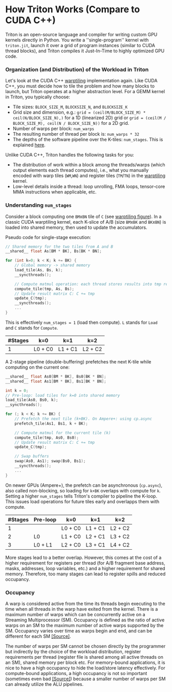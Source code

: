 # How Triton Works (Compare to CUDA C++) 
Triton is an open-source language and compiler for writing custom GPU kernels directly in Python. You write a ''single-program'' kernel with `triton.jit`, launch it over a grid of program instances (similar to CUDA thread blocks), and Triton compiles it Just-In-Time to highly optimized GPU code.


### Organization (and Distribution) of the Workload in Triton
Let's look at the CUDA C++ [warptiling](../../src/06_sgemm_warptiling.cu) implementation again.
Like CUDA C++, you must decide how to tile the problem and how many blocks to launch,
but Triton operates at a higher abstraction level.
For a GEMM kernel in Triton, you typically choose:

* Tile sizes: `BLOCK_SIZE_M`, `BLOCKSIZE_N`, and `BLOCKSIZE_K`
* Grid size and dimension, e.g.:
`grid = (ceil(M/BLOCK_SIZE_M) * ceil(N/BLOCK_SIZE_N),)`
for a 1D (linearized 2D) grid or
`grid = (ceil(M / BLOCK_SIZE_M), ceil(N / BLOCK_SIZE_N))`
for a 2D grid.
* Number of warps per block: `num_warps`
* The resulting number of thread per block is: `num_warps * 32`
* The depths of the software pipeline over the K-tiles: `num_stages`. This is explained [here](#understanding-num_stages).

Unlike CUDA C++, Triton handles the following tasks for you:

* The distribution of work within a block among the threads/warps 
(which output elements each thread computes), i.e.,
what you manually encoded with warp tiles (`WM`,`WN`) and register tiles (`TM`/`TN`) in the
[warptiling](../../src/06_sgemm_warptiling.cu) kernel.
* Low-level details inside a thread: loop unrolling, FMA loops, tensor-core MMA instructions when applicable, etc.


### Understanding `num_stages`
Consider a block computing one `BM`x`BN` tile of `C` (see [warptiling figure](../../docs/figures/06_warptiling_sgemm.png)).
In a classic CUDA warptiling kernel, each K-slice of A/B (size `BM`x`BK` and `BK`x`BN`) is loaded into shared memory, then used to update the accumulators.

Pseudo code for single-stage execution:

```C++
// Shared memory for the two tiles from A and B
__shared__ float As[BM * BK], Bs[BK * BN];

for (int k=0; k < K; k += BK) {
    // Global memory -> shared memory
    load_tile(As, Bs, k);
    __syncthreads();

    // Compute matmul operation: each thread stores results into tmp registers
    compute_tile(tmp, As, Bs);
    // Update result matrix C: C += tmp
    update_C(tmp);
    __syncthreads();
    ...
}
```
This is effectively `num_stages = 1` (load then compute).
`L` stands for `Load` and `C` stands for `Compute`.

| #Stages | k=0     | k=1     | k=2     |
|---------|---------|---------|---------|
| 1       | L0 + C0 | L1 + C1 | L2 + C2 |

A 2-stage pipeline (double-buffering) prefetches the next K-tile while computing on the current one:

```C++
__shared__ float As0[BM * BK], Bs0[BK * BN];
__shared__ float As1[BM * BK], Bs1[BK * BN];

int k = 0;
// Pre-loop: load tiles for k=0 into shared memory
load_tile(As0, Bs0, k);
__syncthreads();

for (; k < K; k += BK) {
    // Prefetch the next tile (k+BK). On Ampere+: using cp.async
    prefetch_tile(As1, Bs1, k + BK);

    // Compute matmul for the current tile (k)
    compute_tile(tmp, As0, Bs0);
    // Update result matrix C: C += tmp
    update_C(tmp);

    // Swap buffers
    swap(As0, As1); swap(Bs0, Bs1);
    __syncthreads();
    ...
}
```

On newer GPUs (Ampere+), the prefetch can be asynchronous (`cp.async`), also called non-blocking, so loading for `k+BK` overlaps with compute for `k`.
Setting a higher `num_stages` tells Triton's compiler to pipeline the K-loop.
This issues load operations for future tiles early and overlapps them with compute.

| #Stages | Pre-loop | k=0     | k=1     | k=2     |
|---------|----------|---------|---------|---------|
| 1       |          | L0 + C0 | L1 + C1 | L2 + C2 |
| 2       | L0       | L1 + C0 | L2 + C1 | L3 + C2 |
| 3       | L0 + L1  | L2 + C0 | L3 + C1 | L4 + C2 |

More stages lead to a better overlap.
However, this comes at the cost of a higher requirement for registers per thread (for A/B fragment base address, masks, addresses, loop variables, etc.) and a higher requirement for shared memory.
Therefore, too many stages can lead to register spills and reduced occupancy.


### Occupancy
A warp is considered active from the time its threads begin executing to the time when all threads in the warp have exited from the kernel. There is a maximum number of warps which can be concurrently active on a Streaming Multiprocessor (SM). Occupancy is defined as the ratio of active warps on an SM to the maximum number of active warps supported by the SM. Occupancy varies over time as warps begin and end, and can be different for each SM
[[Source]](https://docs.nvidia.com/gameworks/content/developertools/desktop/analysis/report/cudaexperiments/kernellevel/achievedoccupancy.htm).

The number of warps per SM cannot be chosen directly by the programmer but indirectly by the choice of the workload distribution, register requirements per thread (register file is shared among all active threads on an SM), shared memory per block etc.
For memory-bound applications, it is nice to have a high occupancy to hide the load/store latency effectively.
For compute-bound applications, a high occupancy is not so important (sometimes even bad [[Source]](https://www.nvidia.com/content/gtc-2010/pdfs/2238_gtc2010.pdf)) because a smaller number of warps per SM can already utilize the ALU pipelines.
